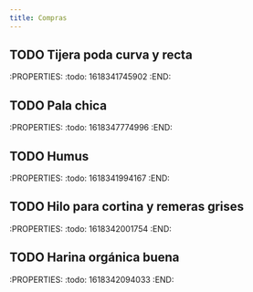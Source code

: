 ```yaml
---
title: Compras
---
```


## TODO Tijera poda curva y recta
:PROPERTIES:
:todo: 1618341745902
:END:
## TODO Pala chica
:PROPERTIES:
:todo: 1618347774996
:END:
## TODO Humus
:PROPERTIES:
:todo: 1618341994167
:END:
## TODO Hilo para cortina y remeras grises
:PROPERTIES:
:todo: 1618342001754
:END:
## TODO Harina orgánica buena
:PROPERTIES:
:todo: 1618342094033
:END:
##
